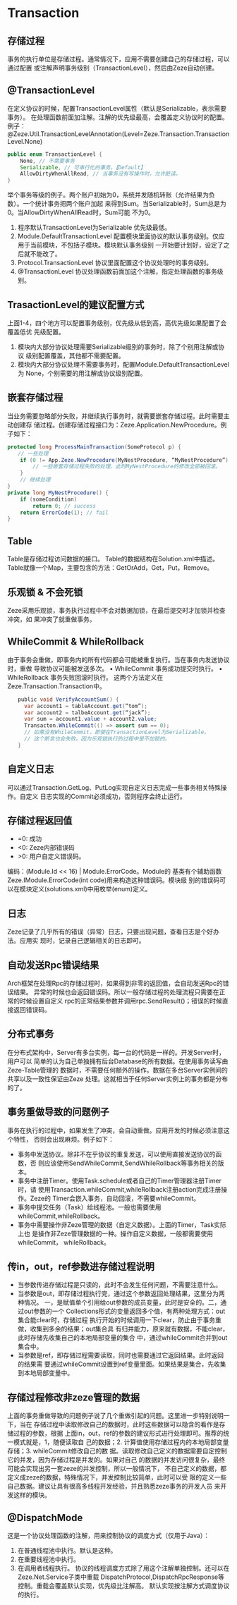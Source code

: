 # Transaction

## 存储过程
事务的执行单位是存储过程。通常情况下，应用不需要创建自己的存储过程，可以通过配置
或注解声明事务级别（TransactionLevel），然后由Zeze自动创建。

## @TransactionLevel

在定义协议的时候，配置TransactionLevel属性（默认是Serializable，表示需要事务）。
在处理函数前面加注解。注解的优先级最高，会覆盖定义协议时的配置。例子：
@Zeze.Util.TransactionLevelAnnotation(Level=Zeze.Transaction.TransactionLevel.None)

```java
public enum TransactionLevel {
    None, // 不需要事务
    Serializable, // 可串行化的事务。【Default】
    AllowDirtyWhenAllRead, // 当事务没有写操作时，允许脏读。
}
```

举个事务等级的例子。两个账户初始为0，系统并发随机转账（允许结果为负数）。一个统计事务把两个账户加起
来得到Sum。当Serializable时，Sum总是为0。当AllowDirtyWhenAllRead时，Sum可能
不为0。

1. 程序默认TransactionLevel为Serializable
   优先级最低。
2. Module.DefaultTransactionLevel
   配置模块里面协议的默认事务级别。仅应用于当前模块，不包括子模块。模块默认事务级别
   一开始要计划好，设定了之后就不能改了。
3. Protocol.TransactionLevel
   协议里面配置这个协议处理时的事务级别。
4. @TransactionLevel
   协议处理函数前面加这个注解，指定处理函数的事务级别。

## TrasactionLevel的建议配置方式

上面1-4，四个地方可以配置事务级别，优先级从低到高，高优先级如果配置了会覆盖低优
先级配置。
1.	模块内大部分协议处理需要Serializable级别的事务时，除了个别用注解或协议
      级别配置覆盖，其他都不需要配置。
2.	模块内大部分协议处理不需要事务时，配置Module.DefaultTransactionLevel为
      None，个别需要的用注解或协议级别配置。

## 嵌套存储过程

当业务需要忽略部分失败，并继续执行事务时，就需要嵌套存储过程。此时需要主动创建存
储过程。创建存储过程接口为：Zeze.Application.NewProcedure。例子如下：

```java
protected long ProcessMainTransaction(SomeProtocol p) {
　　// 一些处理
	if (0 != App.Zeze.NewProcedure(MyNestProcedure, “MyNestProcedure”).Call()) {
		// 一些嵌套存储过程失败的处理，此时MyNestProcedure的修改全部被回滚。
	}
	// 继续处理
}
private long MyNestProcedure() {
	if (someCondition)
		return 0; // success
	return ErrorCode(1); // fail
}
```

## Table

Table是存储过程访问数据的接口。
Table的数据结构在Solution.xml中描述。
Table就像一个Map，主要包含的方法：GetOrAdd，Get，Put，Remove。

## 乐观锁 &amp; 不会死锁

Zeze采用乐观锁，事务执行过程中不会对数据加锁，在最后提交时才加锁并检查冲突，如
果冲突了就重做事务。

## WhileCommit & WhileRollback

由于事务会重做，即事务内的所有代码都会可能被重复执行。当在事务内发送协议时，重做
导致协议可能被发送多次。
•	WhileCommit 事务成功提交时执行。
•	WhileRollback 事务失败回滚时执行。
这两个方法定义在Zeze.Transaction.Transaction中。

```java
　　public void VerifyAccountSum() {
　　  var account1 = tableAccount.get(“tom”);
　　  var account2 = talbeAccount.get(“jack”);
　　  var sum = account1.value + account2.value;
　　  Transacton.WhileCommit(() => assert sum == 0);
　　  // 如果没有WhileCommit，即使在TransactionLevel为Serializable，
　　  // 这个断言也会失败。因为乐观锁执行的过程中是不加锁的。
　　}
```

## 自定义日志

可以通过Transaction.GetLog、PutLog实现自定义日志完成一些事务相关特殊操作。自定义
日志实现的Commit必须成功，否则程序会终止运行。

## 存储过程返回值

* =0: 成功
* &lt;0: Zeze内部错误码
* &gt;0: 用户自定义错误码。

编码：(Module.Id << 16) | Module.ErrorCode。Module的
基类有个辅助函数Zeze.IModule.ErrorCode(int code)用来构造这种错误码。模块级
别的错误码可以在模块定义(solutions.xml)中用枚举(enum)定义。

## 日志

Zeze记录了几乎所有的错误（异常）日志，只要出现问题，查看日志是个好办法。应用实
现时，记录自己逻辑相关的日志即可。

## 自动发送Rpc错误结果

Arch框架在处理Rpc的存储过程时，如果得到非零的返回值，会自动发送Rpc的错误结果。
异常的时候也会返回错误码。所以一般存储过程的处理流程只需要在正常的时候设置自定义
rpc的正常结果参数并调用rpc.SendResult()；错误的时候直接返回错误码。

## 分布式事务

在分布式架构中，Server有多台实例，每一台的代码是一样的。开发Server时，用户可以
简单的认为自己单独拥有后台Database的所有数据。在使用事务读写由Zeze-Table管理的
数据时，不需要任何额外的操作。数据在多台Server实例间的共享以及一致性保证由Zeze
处理。这就相当于任何Server实例上的事务都是分布的了。

## 事务重做导致的问题例子

事务在执行的过程中，如果发生了冲突，会自动重做。应用开发的时候必须注意这个特性，
否则会出现麻烦。例子如下：
* 事务中发送协议。除非不在乎协议的重复发送，可以使用直接发送协议的函数，否
则应该使用SendWhileCommit,SendWhileRollback等事务相关的版本。
* 事务中注册Timer。使用Task.schedule或者自己的Timer管理器注册Timer时，请
使用Transaction.whileCommit,whileRollback注册action完成注册操作。Zeze的
Timer会嵌入事务，自动回滚，不需要whileCommit。
* 事务中提交任务（Task）给线程池。一般也需要使用whileCommit,whileRollback。
* 事务中需要操作非Zeze管理的数据（自定义数据）。上面的Timer，Task实际上也
是操作非Zeze管理数据的一种。操作自定义数据，一般都需要使用whileCommit，
whileRollback。

## 传in，out，ref参数进存储过程说明

* 当参数传进存储过程是只读的，此时不会发生任何问题，不需要注意什么。
* 当参数是out，即存储过程执行完，通过这个参数返回处理结果，这里分为两种情况。
一，是赋值单个引用给out参数的成员变量，此时是安全的。二，通过out参数的一个
Collections形式的变量返回多个值，有两种处理方式：out集合能clear时，存储过程
执行开始的时候调用一下clear，防止由于事务重做，收集到多余的结果；out集合具
有归并能力，原来就有数据，不能clear，此时存储先收集自己的本地局部变量的集合
中，通过whileCommit合并到out集合中。
* 当参数是ref，即存储过程需要读取，同时也需要通过它返回结果。此时返回的结果需
要通过whileCommit设置到ref变量里面。如果结果是集合，先收集到本地局部变量中。

## 存储过程修改非zeze管理的数据

上面的事务重做导致的问题例子说了几个重做引起的问题。这里进一步特别说明一下，当在
存储过程中读取修改自己的数据时，此时这些数据可以隐含的看作是存储过程的参数，根据
上面in，out，ref的参数的建议形式进行处理即可。推荐的统一模式就是，1，随便读取自
己的数据；2. 计算值使用存储过程内的本地局部变量存储；3. whileCommit修改自己的数
据。读取修改自己定义的数据需要自定控制它的并发，因为存储过程是并发的。如果对自己
的数据的并发访问很复杂，最终可能会实现出另一套zeze的并发控制，所以一般情况下，
不自己定义的数据，都定义成zeze的数据，特殊情况下，并发控制比较简单，此时可以受
限的定义一些自己数据。建议让具有很高多线程开发经验，并且熟悉zeze事务的开发人员
来开发这样的模块。

## @DispatchMode

这是一个协议处理函数的注解，用来控制协议的调度方式（仅用于Java）：
1.	在普通线程池中执行。默认是这种。
2.	在重要线程池中执行。
3.	在调用者线程执行。
      协议的线程调度方式除了用这个注解单独控制。还可以在Zeze.Net.Service子类中重载
      DispatchProtocol,DispatchRpcResponse等控制。重载会覆盖默认实现，优先级比注解高。
      默认实现按注解方式调度协议的执行。


